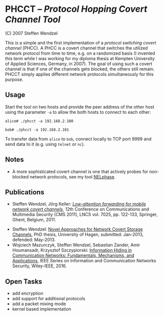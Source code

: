 # PHCCT – *Protocol Hopping Covert Channel Tool*

(C) 2007 Steffen Wendzel

This is a simple and the first implementation of a *protocol switching covert channel* (PHCC). A PHCC is a covert channel that switches the utilized network protocol from time to time, e.g. on a randomized basis (I invented this term while I was working for my diploma thesis at Kempten University of Applied Sciences, Germany, in 2007). The goal of using such a covert channel is that if one of the channels gets blocked, the others still remain. PHCCT simply applies different network protocols simultaneously for this purpose.

## Usage

Start the tool on two hosts and provide the peer address of the other host using the parameter `-a` to allow the both hosts to connect to each other:

`alice# ./phcct -a 192.168.2.100`

`bob# ./phcct -a 192.168.2.101`

To transfer data from `alice` to `bob`, connect locally to TCP port 9999 and send data to it (e.g. using `telnet` or `nc`).

## Notes

- A more sophisticated covert channel is one that actively probes for non-blocked network protocols, see my tool [NELphase](https://github.com/cdpxe/NELphase/).

## Publications

* Steffen Wendzel, Jörg Keller: *[Low-attention forwarding for mobile network covert channels](http://www.researchgate.net/profile/Steffen_Wendzel/publication/215661202_Low-attention_Forwarding_for_Mobile_Network_Covert_Channels/links/00b495349285e2ae43000000.pdf)*, 12th Conference on Communications and Multimedia Security (CMS 2011), LNCS vol. 7025, pp. 122-133, Springer, Ghent, Belgium, 2011.
- Steffen Wendzel: [Novel Approaches for Network Covert Storage Channels](https://www.researchgate.net/publication/236962097_Novel_Approaches_for_Network_Covert_Storage_Channels?ev=srch_pub&_sg=rhAuR9KbWdcA4AgO2E1dH6elFP74Vy6GHmVGBzfn%2BEQFywH%2F6Cv6pfzCuR4MhpSK_NQsZFaz4JSMzjjABbqoCxL1XYCV1rbrSl1gLqg2CSqBKm%2FjfEctgeaycWrJCR7Ej_Fj8dUZAMIkg5hu5ghQ5Ydl8tWU1fakPkMOsCtLNDu60GIpU2gYi4vWoyYSJAIVMR), PhD thesis, University of Hagen, submitted: Jan-2013, defended: May-2013.
- Wojciech Mazurczyk, Steffen Wendzel, Sebastian Zander, Amir Houmansadr, Krzysztof Szczypiorski: [Information Hiding in Communication Networks: Fundamentals, Mechanisms, and Applications](http://eu.wiley.com/WileyCDA/WileyTitle/productCd-1118861698.html), IEEE Series on Information and Communication Networks Security, Wiley-IEEE, 2016.

## Open Tasks

- add encryption
- add support for additional protocols
- add a packet mixing mode
- kernel based implementation
